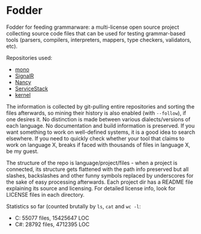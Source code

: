 Fodder
======

Fodder for feeding grammarware: a multi-license open source project collecting source code files that can be used for testing grammar-based tools (parsers, compilers, interpreters, mappers, type checkers, validators, etc).

Repositories used:
* [mono](https://github.com/mono/mono)
* [SignalR](http://github.com/SignalR/SignalR)
* [Nancy](https://github.com/NancyFx/Nancy)
* [ServiceStack](https://github.com/ServiceStack/ServiceStack)
* [kernel](http://git.kernel.org/?p=linux/kernel/git/torvalds/linux.git;a=summary)

The information is collected by git-pulling entire repositories and sorting the files afterwards, so mining their history is also enabled (with `--follow`), if one desires it. No distinction is made between various dialects/versions of each language. No documentation and build information is preserved. If you want something to work on well-defined systems, it is a good idea to search elsewhere. If you need to quickly check whether your tool that claims to work on language X, breaks if faced with thousands of files in language X, be my guest.

The structure of the repo is language/project/files - when a project is connected, its structure gets flattened with the path info preserved but all slashes, backslashes and other funny symbols replaced by underscores for the sake of easy processing afterwards. Each project dir has a README file explaining its source and licensing. For detailed license info, look for LICENSE files in each directory.

Statistics so far (counted brutally by `ls`, `cat` and `wc -l`:
* C: 55077 files, 15425647 LOC
* C#: 28792 files, 4712395 LOC
